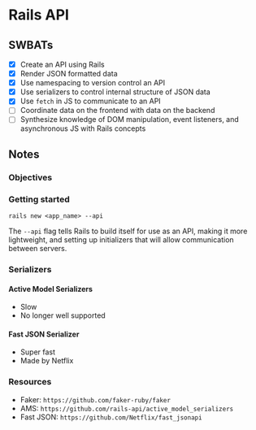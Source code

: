 Rails API
===========

## SWBATs
- [x] Create an API using Rails
- [x] Render JSON formatted data
- [x] Use namespacing to version control an API
- [x] Use serializers to control internal structure of JSON data
- [x] Use `fetch` in JS to communicate to an API
- [ ] Coordinate data on the frontend with data on the backend
- [ ] Synthesize knowledge of DOM manipulation, event listeners, and asynchronous JS with Rails concepts

## Notes


### Objectives

### Getting started

`rails new <app_name> --api`

The `--api` flag tells Rails to build itself for use as an API, making it more lightweight, and setting up initializers that will allow communication between servers.

### Serializers

#### Active Model Serializers
- Slow
- No longer well supported

#### Fast JSON Serializer
- Super fast
- Made by Netflix


### Resources
- Faker: `https://github.com/faker-ruby/faker`
- AMS: `https://github.com/rails-api/active_model_serializers`
- Fast JSON: `https://github.com/Netflix/fast_jsonapi`

